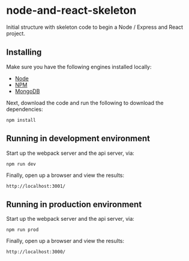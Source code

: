 # node-and-react-skeleton
Initial structure with skeleton code to begin a Node / Express  and React project.

Installing
----------

Make sure you have the following engines installed locally:

  * [Node][1]
  * [NPM][2]
  * [MongoDB][3]

Next, download the code and run the following to download the dependencies:

    npm install

Running in development environment
-------

Start up the webpack server and the api server, via:

    npm run dev

Finally, open up a browser and view the results:

    http://localhost:3001/
    
Running in production environment
-------

Start up the webpack server and the api server, via:

    npm run prod

Finally, open up a browser and view the results:

    http://localhost:3000/

  [1]: http://nodejs.org/
  [2]: http://npmjs.org/
  [3]: https://www.mongodb.com/
 
